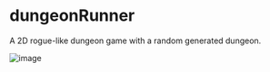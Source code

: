 # dungeonRunner
A 2D rogue-like dungeon game with a random generated dungeon.

![image](https://cloud.githubusercontent.com/assets/9053854/24495974/fbf2e0cc-1547-11e7-846c-25b5fac7f6b1.png)
